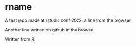 # rname
A test repo made at rstudio conf 2022.
a line from the browser


Another line written on github in the browse. 

Written from R.

